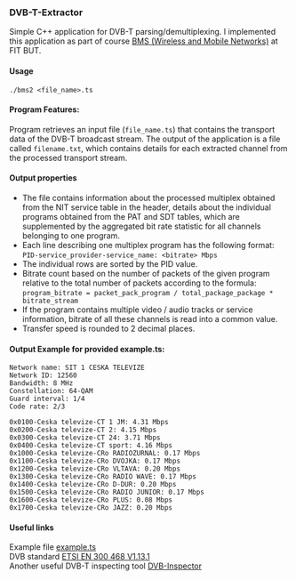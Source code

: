 ### DVB-T-Extractor
Simple C++ application for DVB-T parsing/demultiplexing. I implemented this application as part of course [BMS (Wireless and Mobile Networks)](http://www.fit.vutbr.cz/study/courses/BMS/index.php.en) at FIT BUT.

#### Usage  
`./bms2 <file_name>.ts`

#### Program Features:
Program retrieves an input file (`file_name.ts`) that contains the transport data of the DVB-T broadcast stream. The output of the application is a file called `filename.txt`, which contains details for each extracted channel from the processed transport stream.

#### Output properties
- The file contains information about the processed multiplex obtained from the NIT service table in the header, details about the individual programs obtained from the PAT and SDT tables, which are supplemented by the aggregated bit rate statistic for all channels belonging to one program.
- Each line describing one multiplex program has the following format:  
`PID-service_provider-service_name: <bitrate> Mbps`
- The individual rows are sorted by the PID value.
- Bitrate count based on the number of packets of the given program relative to the total number of packets according to the formula:  
`program_bitrate = packet_pack_program / total_package_package * bitrate_stream`
- If the program contains multiple video / audio tracks or service information, bitrate of all these channels is read into a common value.
- Transfer speed is rounded to 2 decimal places.  

#### Output Example for provided example.ts:
```
Network name: SIT 1 CESKA TELEVIZE
Network ID: 12560
Bandwidth: 8 MHz
Constellation: 64-QAM
Guard interval: 1/4
Code rate: 2/3

0x0100-Ceska televize-CT 1 JM: 4.31 Mbps
0x0200-Ceska televize-CT 2: 4.15 Mbps
0x0300-Ceska televize-CT 24: 3.71 Mbps
0x0400-Ceska televize-CT sport: 4.16 Mbps
0x1000-Ceska televize-CRo RADIOZURNAL: 0.17 Mbps
0x1100-Ceska televize-CRo DVOJKA: 0.17 Mbps
0x1200-Ceska televize-CRo VLTAVA: 0.20 Mbps
0x1300-Ceska televize-CRo RADIO WAVE: 0.17 Mbps
0x1400-Ceska televize-CRo D-DUR: 0.20 Mbps
0x1500-Ceska televize-CRo RADIO JUNIOR: 0.17 Mbps
0x1600-Ceska televize-CRo PLUS: 0.08 Mbps
0x1700-Ceska televize-CRo JAZZ: 0.20 Mbps
```
#### Useful links
 Example file [ example.ts](https://www.fit.vutbr.cz/study/courses/BMS/public/proj2016/multiplex.zip)   
 DVB standard [ ETSI EN 300 468 V1.13.1](https://www.etsi.org/deliver/etsi_en/300400_300499/300468/01.13.01_40/en_300468v011301o.pdf)   
 Another useful DVB-T inspecting tool [ DVB-Inspector ](https://sourceforge.net/projects/dvbinspector/files/)
